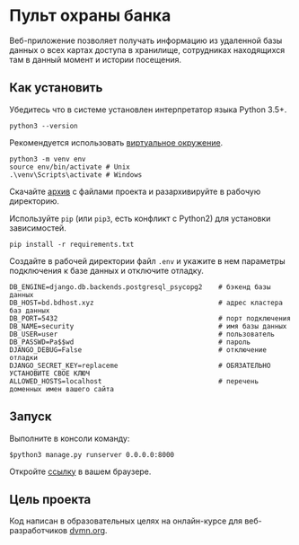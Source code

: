 # Пульт охраны банка

Веб-приложение позволяет получать информацию из удаленной базы данных
о всех картах доступа в хранилище, сотрудниках находящихся там в данный момент
и истории посещения.

## Как установить

Убедитесь что в системе установлен интерпретатор языка Python 3.5+. 
```
python3 --version
```
Рекомендуется использовать [виртуальное окружение](https://docs.python.org/3/library/venv.html).
```
python3 -m venv env
source env/bin/activate # Unix
.\venv\Scripts\activate # Windows
```

Скачайте [архив](https://github.com/6f6e69/security-console/archive/refs/heads/main.zip) с файлами проекта и разархивируйте в рабочую директорию.

Используйте `pip` (или `pip3`, есть конфликт с Python2) для установки зависимостей. 
```
pip install -r requirements.txt
```
Создайте в рабочей директории файл `.env` и укажите в нем параметры подключения к базе данных
и отключите отладку.

```
DB_ENGINE=django.db.backends.postgresql_psycopg2    # бэкенд базы данных
DB_HOST=bd.bdhost.xyz                               # адрес кластера баз данных
DB_PORT=5432                                        # порт подключения
DB_NAME=security                                    # имя базы данных
DB_USER=user                                        # пользователь
DB_PASSWD=Pa$$wd                                    # пароль
DJANGO_DEBUG=False                                  # отключение отладки
DJANGO_SECRET_KEY=replaceme                         # ОБЯЗАТЕЛЬНО УСТАНОВИТЕ СВОЕ КЛЮЧ
ALLOWED_HOSTS=localhost                             # перечень доменных имен вашего сайта
```

## Запуск

Выполните в консоли команду:
```
$python3 manage.py runserver 0.0.0.0:8000
```

Откройте [ссылку](http://localhost:8000/) в вашем браузере.

## Цель проекта

Код написан в образовательных целях на онлайн-курсе для веб-разработчиков [dvmn.org](https://dvmn.org/).